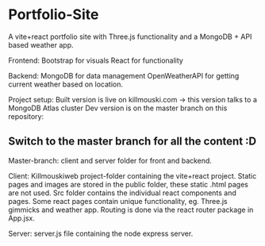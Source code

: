 # Portfolio-Site
A vite+react portfolio site with Three.js functionality and a MongoDB + API based weather app.

Frontend:
Bootstrap for visuals
React for functionality

Backend:
MongoDB for data management
OpenWeatherAPI for getting current weather based on location.

Project setup:
Built version is live on killmouski.com -> this version talks to a MongoDB Atlas cluster
Dev version is on the master branch on this repository:


## Switch to the master branch for all the content :D
Master-branch:
client and server folder for front and backend.

Client:
Killmouskiweb project-folder containing the vite+react project.
Static pages and images are stored in the public folder, these static .html pages are not used.
Src folder contains the individual react components and pages.
Some react pages contain unique functionality, eg. Three.js gimmicks and weather app.
Routing is done via the react router package in App.jsx.

Server:
server.js file containing the node express server.
